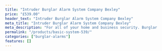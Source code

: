 ```yaml
---
title: "Intruder Burglar Alarm System Company Bexley"
price: "£539.00"
header_text: "Intruder Burglar Alarm System Company Bexley"
meta_title: "Intruder Burglar Alarm System Company Bexley"
meta_description: "For all of your home and business security. Burglar Alarm Servicing, Burglar Alarm Installation, Alarm Battery and CCTV packages. Call 020 8302 4065"
permalink: "/products/basic-system-539/"
categories: ["burglar-alarms"]
features: []
---
```


